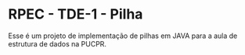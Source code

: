 # RPEC - TDE-1 - Pilha

Esse é um projeto de implementação de pilhas em JAVA para a aula de estrutura de dados na PUCPR.

